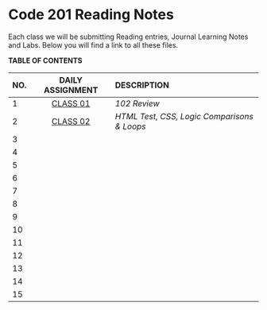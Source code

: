 # Code 201 Reading Notes

Each class we will be submitting Reading entries, Journal Learning Notes and Labs.  Below you will find a link to all these files.   

**TABLE OF CONTENTS**

| NO. | DAILY ASSIGNMENT | DESCRIPTION |
| --- | :--------------: | :---------- |
| 1 | [CLASS 01](https://cassandraortiz.github.io/learning-journal/) | *102 Review* |
| 2 | [CLASS 02](https://cassandraortiz.github.io/reading-notes/class02/class-02/) | *HTML Test, CSS, Logic Comparisons & Loops* | 
| 3 | | |
| 4 | | |
| 5 | | |
| 6 | | |
| 7 | | |
| 8 | | |
| 9 | | |
| 10 | | |
| 11 | | |
| 12 | | |
| 13 | | |
| 14 | | |
| 15 | | |




